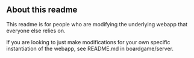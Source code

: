 ## About this readme

This readme is for people who are modifying the underlying webapp that everyone else relies on.

If you are looking to just make modifications for your own specific instantiation of the webapp, see README.md in boardgame/server.
